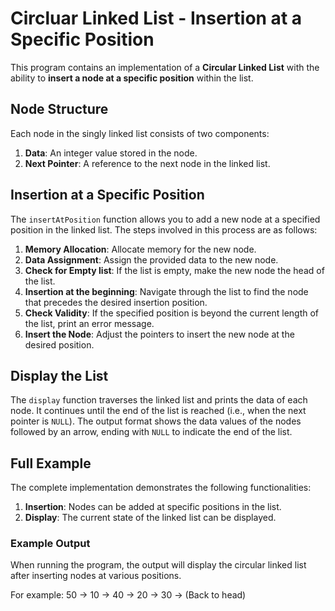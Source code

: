 # Circluar Linked List - Insertion at a Specific Position

This program contains an implementation of a **Circular Linked List** with the ability to **insert a node at a specific position** within the list.

## Node Structure

Each node in the singly linked list consists of two components:
1. **Data**: An integer value stored in the node.
2. **Next Pointer**: A reference to the next node in the linked list.

## Insertion at a Specific Position

The `insertAtPosition` function allows you to add a new node at a specified position in the linked list. The steps involved in this process are as follows:

1. **Memory Allocation**: Allocate memory for the new node.
2. **Data Assignment**: Assign the provided data to the new node.
3. **Check for Empty list**: If the list is empty, make the new node the head of the list.
4. **Insertion at the beginning**: Navigate through the list to find the node that precedes the desired insertion position.
5. **Check Validity**: If the specified position is beyond the current length of the list, print an error message.
6. **Insert the Node**: Adjust the pointers to insert the new node at the desired position.

## Display the List

The `display` function traverses the linked list and prints the data of each node. It continues until the end of the list is reached (i.e., when the next pointer is `NULL`). The output format shows the data values of the nodes followed by an arrow, ending with `NULL` to indicate the end of the list.

## Full Example

The complete implementation demonstrates the following functionalities:
1. **Insertion**: Nodes can be added at specific positions in the list.
2. **Display**: The current state of the linked list can be displayed.

### Example Output

When running the program, the output will display the circular linked list after inserting nodes at various positions. 

For example: 50 -> 10 -> 40 -> 20 -> 30 -> (Back to head)
